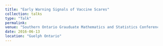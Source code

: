 ```yaml
---
title: "Early Warning Signals of Vaccine Scares"
collection: talks
type: "Talk"
permalink: 
venue: "Southern Ontario Grauduate Mathematics and Statistics Conference at The University of Guelph"
date: 2016-06-13
location: "Guelph Ontario"
---
```


